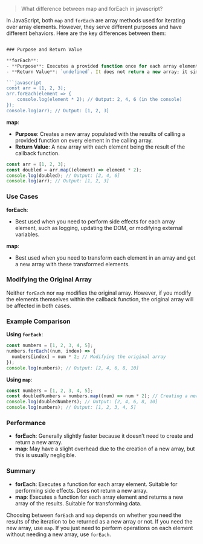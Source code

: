 > What difference between map and forEach in javascript?

In JavaScript, both `map` and `forEach` are array methods used for iterating over array elements. However, they serve different purposes and have different behaviors. Here are the key differences between them:
````javascript

### Purpose and Return Value

**forEach**:
- **Purpose**: Executes a provided function once for each array element.
- **Return Value**: `undefined`. It does not return a new array; it simply executes the function for each array element.

```javascript
const arr = [1, 2, 3];
arr.forEach(element => {
    console.log(element * 2); // Output: 2, 4, 6 (in the console)
});
console.log(arr); // Output: [1, 2, 3]
````

**map**:

- **Purpose**: Creates a new array populated with the results of calling a provided function on every element in the calling array.
- **Return Value**: A new array with each element being the result of the callback function.

```javascript
const arr = [1, 2, 3];
const doubled = arr.map((element) => element * 2);
console.log(doubled); // Output: [2, 4, 6]
console.log(arr); // Output: [1, 2, 3]
```

### Use Cases

**forEach**:

- Best used when you need to perform side effects for each array element, such as logging, updating the DOM, or modifying external variables.

**map**:

- Best used when you need to transform each element in an array and get a new array with these transformed elements.

### Modifying the Original Array

Neither `forEach` nor `map` modifies the original array. However, if you modify the elements themselves within the callback function, the original array will be affected in both cases.

### Example Comparison

**Using `forEach`**:

```javascript
const numbers = [1, 2, 3, 4, 5];
numbers.forEach((num, index) => {
  numbers[index] = num * 2; // Modifying the original array
});
console.log(numbers); // Output: [2, 4, 6, 8, 10]
```

**Using `map`**:

```javascript
const numbers = [1, 2, 3, 4, 5];
const doubledNumbers = numbers.map((num) => num * 2); // Creating a new array
console.log(doubledNumbers); // Output: [2, 4, 6, 8, 10]
console.log(numbers); // Output: [1, 2, 3, 4, 5]
```

### Performance

- **forEach**: Generally slightly faster because it doesn’t need to create and return a new array.
- **map**: May have a slight overhead due to the creation of a new array, but this is usually negligible.

### Summary

- **forEach**: Executes a function for each array element. Suitable for performing side effects. Does not return a new array.
- **map**: Executes a function for each array element and returns a new array of the results. Suitable for transforming data.

Choosing between `forEach` and `map` depends on whether you need the results of the iteration to be returned as a new array or not. If you need the new array, use `map`. If you just need to perform operations on each element without needing a new array, use `forEach`.

```

```
